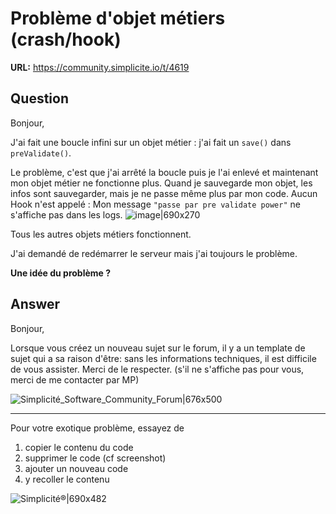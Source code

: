 # Problème d'objet métiers (crash/hook)

**URL:** https://community.simplicite.io/t/4619

## Question
Bonjour,

J'ai fait une boucle infini sur un objet métier : j'ai fait un `save()` dans `preValidate()`.

Le problème, c'est que j'ai arrêté la boucle puis je l'ai enlevé et maintenant mon objet métier ne fonctionne plus.
Quand je sauvegarde mon objet, les infos sont sauvegarder, mais je ne passe même plus par mon code. Aucun Hook n'est appelé :
Mon message `"passe par pre validate power"` ne s'affiche pas dans les logs.
![image|690x270](upload://5nU1ZGjNu87KyB3HXCHShC436ya.png)

Tous les autres objets métiers fonctionnent.

J'ai demandé de redémarrer le serveur mais j'ai toujours le problème.

**Une idée du problème ?**

## Answer
Bonjour,

Lorsque vous créez un nouveau sujet sur le forum, il y a un template de sujet qui a sa raison d'être: sans les informations techniques, il est difficile de vous assister. Merci de le respecter. (s'il ne s'affiche pas pour vous, merci de me contacter par MP)

![Simplicité_Software_Community_Forum|676x500](upload://gsGAmIBDySNFrgQHgFJd5pZxKLz.jpeg)


---

Pour votre exotique problème, essayez de 
1. copier le contenu du code
2. supprimer le code (cf screenshot)
3. ajouter un nouveau code
4. y recoller le contenu

![Simplicité®|690x482](upload://xDBGWu0PZIrQkYbE4b3hO8rkrfK.jpeg)
